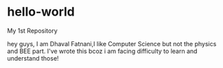 # hello-world
My 1st Repository

hey guys,
I am Dhaval Fatnani,I like Computer Science but not the physics and BEE part.
I've wrote this bcoz i am facing difficulty to learn and understand those!
